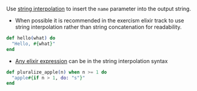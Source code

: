 <!--
This warning is raised when the solution doesn't use string interpolation
-->

Use [string interpolation](https://github.com/elixir-lang/elixir/blob/9cac52833e91b5ebac0d322b20e39605d8dafad9/lib/elixir/lib/string.ex#L20) to insert the `name` parameter into the output string.

- When possible it is recommended in the exercism elixir track to use string interpolation rather than string concatenation for readability.

```elixir
def hello(what) do
  "Hello, #{what}"
end
```

- [Any elixir expression](https://github.com/elixir-lang/elixir/blob/9cac52833e91b5ebac0d322b20e39605d8dafad9/lib/elixir/lib/string.ex#L30) can be in the string interpolation syntax

```elixir
def pluralize_apple(n) when n >= 1 do
  "apple#{if n > 1, do: "s"}"
end
```
